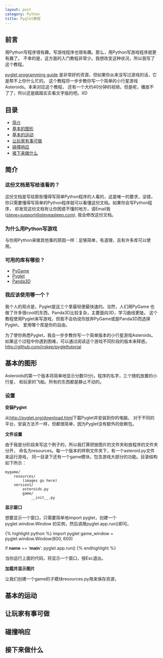 ```yaml
---
layout: post
category: Python
title: Pyglet教程
---
```


## 前言

用Python写程序很有趣，写游戏程序也很有趣。那么，用Python写游戏程序就更有趣了。
不幸的是，这方面的入门教程非常少。我想改变这种状况，所以我写了这个教程。

[pyglet programming guide](http://pyglet.org/doc/programming_guide/)
是非常好的资源，但如果你从来没写过游戏的话，它是帮不上你什么忙的。
这个教程将一步步教你写一个简单的小行星游戏Asteroids。本来对应这个教程，
还有一个大约40分钟的视频，但是呢，播放不了了，所以还是踏踏实实看文字版的吧。XD

## 目录

* [简介](#intro)
* [基本的图形](#graphic)
* [基本的运动](#motion)
* [让玩家有事可做](#do)
* [碰撞响应](#collision)
* [接下来做什么](#next)

## <a id="intro">简介</a>

### 这份文档是写给谁看的？

这份文档是写给那些懂得写简单Python程序的人看的，这是唯一的要求，没错，
你只需要懂得写简单的Python程序就可以看懂这份文档。如果你会写Python程序，
却发现这份文档有让你困惑不懂的地方，请Email我(steve+support@steveasleep.com),
我会修改这份文档。

### 为什么用Python写游戏

与你用Python来做其他事的原因一样：足够简单，有道理，且有许多库可以使用。

### 可用的库有哪些？

* [PyGame](http://www.pygame.org/)
* [Pyglet](http://www.pyglet.org/)
* [Panda3D](http://www.panda3d.org/)

### 我应该使用哪一个？

我个人的观点是，Pyglet是这三个里最轻便最快速的。当然，人们用PyGame
也做了许多很cool的东西，Panda3D比较复杂，主要面向3D，学习曲线更陡。
这个教程使用Pyglet来写游戏，但我不会劝说你放弃PyGame或是Panda3D而选择Pyglet，
爱用哪个库是你的自由。

为了使你熟悉Pyglet，我会一步步教你写一个简单版本的小行星游戏Asteroids。
如果这个过程中你遇到困难，可以通过阅读这个游戏不同阶段的版本来释惑。
<http://github.com/irskep/pyglettutorial>

## <a id="graphic">基本的图形</a>

Asteroids的第一个版本将简单地显示分数(0分)，程序的名字，三个随机放置的小行星，
和玩家的飞船。所有的东西都是静止不动的。

### 设置

**安装Pyglet**

从<http://pyglet.org/download.html>下载Pyglet并安装到你的电脑，
对于不同的平台，安装方法不一样，但都很简单，因为Pyglet没有额外的依赖包。

**文件设置**

由于我是分阶段来写这个例子的，所以我打算把放图片的文件夹和放程序的文件夹分开，
命名为resources。每一个版本的样例文件夹下，有一个asteroid.py文件来运行游戏，
同一目录下还有一个game模块，包含游戏大部分的功能。目录结构如下所示：

	mygame/
		resources/
			(images go here)
		version1/
			asteroids.py
			game/
				__init__.py

**显示窗口**

想要显示一个窗口，只需要简单地import pyglet，创建一个pyglet.window.Window
的实例，然后调用pyglet.app.run()即可。

{% highlight python %}
import pyglet
game_window = pyglet.window.Window(800, 600)

if __name__ == '__main__':
    pyglet.app.run()
{% endhighlight %}

当你运行上面的代码，将显示一个窗口，按Esc退出。

**加载并显示图片**

让我们创建一个game的子模块resources.py用来保存资源，

## <a id="motion">基本的运动</a>

## <a id="do">让玩家有事可做</a>

## <a id="collision">碰撞响应</a>

## <a id="next">接下来做什么</a>

